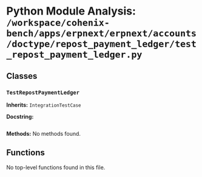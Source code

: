 # Python Module Analysis: `/workspace/cohenix-bench/apps/erpnext/erpnext/accounts/doctype/repost_payment_ledger/test_repost_payment_ledger.py`

## Classes

### `TestRepostPaymentLedger`
**Inherits:** `IntegrationTestCase`


**Docstring:**
```

```

**Methods:**
No methods found.




## Functions

No top-level functions found in this file.
